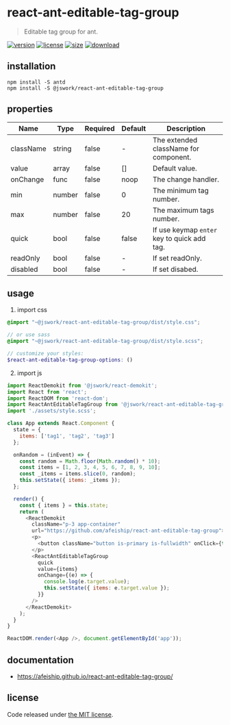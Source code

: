 # react-ant-editable-tag-group
> Editable tag group for ant.

[![version][version-image]][version-url]
[![license][license-image]][license-url]
[![size][size-image]][size-url]
[![download][download-image]][download-url]

## installation
```shell
npm install -S antd
npm install -S @jswork/react-ant-editable-tag-group
```

## properties
| Name      | Type   | Required | Default | Description                                 |
| --------- | ------ | -------- | ------- | ------------------------------------------- |
| className | string | false    | -       | The extended className for component.       |
| value     | array  | false    | []      | Default value.                              |
| onChange  | func   | false    | noop    | The change handler.                         |
| min       | number | false    | 0       | The minimum tag number.                     |
| max       | number | false    | 20      | The maximum tags number.                    |
| quick     | bool   | false    | false   | If use keymap `enter` key to quick add tag. |
| readOnly  | bool   | false    | -       | If set readOnly.                            |
| disabled  | bool   | false    | -       | If set disabed.                             |


## usage
1. import css
  ```scss
  @import "~@jswork/react-ant-editable-tag-group/dist/style.css";

  // or use sass
  @import "~@jswork/react-ant-editable-tag-group/dist/style.scss";

  // customize your styles:
  $react-ant-editable-tag-group-options: ()
  ```
2. import js
  ```js
  import ReactDemokit from '@jswork/react-demokit';
  import React from 'react';
  import ReactDOM from 'react-dom';
  import ReactAntEditableTagGroup from '@jswork/react-ant-editable-tag-group';
  import './assets/style.scss';

  class App extends React.Component {
    state = {
      items: ['tag1', 'tag2', 'tag3']
    };

    onRandom = (inEvent) => {
      const random = Math.floor(Math.random() * 10);
      const items = [1, 2, 3, 4, 5, 6, 7, 8, 9, 10];
      const _items = items.slice(0, random);
      this.setState({ items: _items });
    };

    render() {
      const { items } = this.state;
      return (
        <ReactDemokit
          className="p-3 app-container"
          url="https://github.com/afeiship/react-ant-editable-tag-group">
          <p>
            <button className="button is-primary is-fullwidth" onClick={this.onRandom}>Set Random Items</button>
          </p>
          <ReactAntEditableTagGroup
            quick
            value={items}
            onChange={(e) => {
              console.log(e.target.value);
              this.setState({ items: e.target.value });
            }}
          />
        </ReactDemokit>
      );
    }
  }

  ReactDOM.render(<App />, document.getElementById('app'));

  ```

## documentation
- https://afeiship.github.io/react-ant-editable-tag-group/


## license
Code released under [the MIT license](https://github.com/afeiship/react-ant-editable-tag-group/blob/master/LICENSE.txt).

[version-image]: https://img.shields.io/npm/v/@jswork/react-ant-editable-tag-group
[version-url]: https://npmjs.org/package/@jswork/react-ant-editable-tag-group

[license-image]: https://img.shields.io/npm/l/@jswork/react-ant-editable-tag-group
[license-url]: https://github.com/afeiship/react-ant-editable-tag-group/blob/master/LICENSE.txt

[size-image]: https://img.shields.io/bundlephobia/minzip/@jswork/react-ant-editable-tag-group
[size-url]: https://github.com/afeiship/react-ant-editable-tag-group/blob/master/dist/react-ant-editable-tag-group.min.js

[download-image]: https://img.shields.io/npm/dm/@jswork/react-ant-editable-tag-group
[download-url]: https://www.npmjs.com/package/@jswork/react-ant-editable-tag-group
